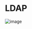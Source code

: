 # LDAP  
![image](https://github.com/shubnimkar/Automation-Scripts/assets/46809421/e185ed95-a6c7-4e71-9be7-fec14d97aacd)
